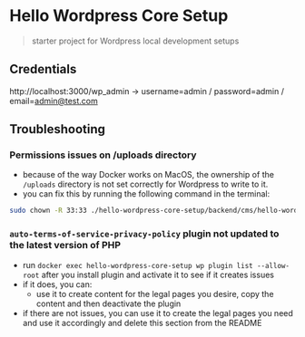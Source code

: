 # Hello Wordpress Core Setup

> starter project for Wordpress local development setups

## Credentials
http://localhost:3000/wp_admin -> username=admin / password=admin / email=admin@test.com

## Troubleshooting

### Permissions issues on /uploads directory
- because of the way Docker works on MacOS, the ownership of the `/uploads` directory is not set correctly for Wordpress to write to it.
- you can fix this by running the following command in the terminal:
```bash
sudo chown -R 33:33 ./hello-wordpress-core-setup/backend/cms/hello-wordpress-core-setup-cms/src/wp-content/uploads
```

### `auto-terms-of-service-privacy-policy` plugin not updated to the latest version of PHP
- run `docker exec hello-wordpress-core-setup wp plugin list --allow-root` after you install plugin and activate it to see if it creates issues
- if it does, you can:
    - use it to create content for the legal pages you desire, copy the content and then deactivate the plugin
- if there are not issues, you can use it to create the legal pages you need and use it accordingly and delete this section from the README